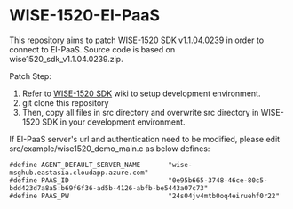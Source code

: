 # WISE-1520-EI-PaaS
This repository aims to patch WISE-1520 SDK v1.1.04.0239 in order to connect to EI-PaaS. Source code is based on wise1520_sdk_v1.1.04.0239.zip.

Patch Step:

1. Refer to [WISE-1520 SDK](http://ess-wiki.advantech.com.tw/view/MCU/WISE-1520_SDK) wiki to setup development environment.
2. git clone this repository
3. Then, copy all files in src directory and overwrite src directory in WISE-1520 SDK in your development environment. 

If EI-PaaS server's url and authentication need to be modified, please edit src/example/wise1520_demo_main.c as below defines:

```
#define AGENT_DEFAULT_SERVER_NAME		"wise-msghub.eastasia.cloudapp.azure.com"
#define PAAS_ID                         "0e95b665-3748-46ce-80c5-bdd423d7a8a5:b69f6f36-ad5b-4126-abfb-be5443a07c73"
#define PAAS_PW                         "24s04jv4mtb0oq4eiruehf0r22"
```

